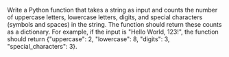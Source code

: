 Write a Python function that takes a string as input and counts the number of uppercase letters, lowercase letters, digits, and special characters (symbols and spaces) in the string. The function should return these counts as a dictionary. For example, if the input is "Hello World, 123!", the function should return {"uppercase": 2, "lowercase": 8, "digits": 3, "special_characters": 3}.